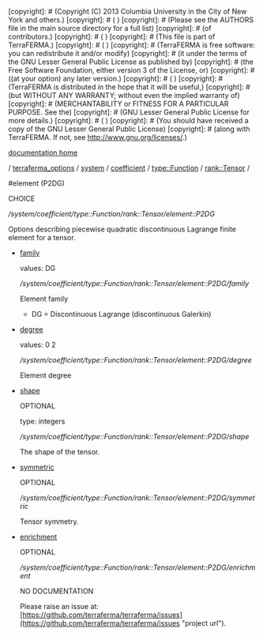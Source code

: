 [copyright]: # (Copyright (C) 2013 Columbia University in the City of New York and others.)
[copyright]: # ( )
[copyright]: # (Please see the AUTHORS file in the main source directory for a full list)
[copyright]: # (of contributors.)
[copyright]: # ( )
[copyright]: # (This file is part of TerraFERMA.)
[copyright]: # ( )
[copyright]: # (TerraFERMA is free software: you can redistribute it and/or modify)
[copyright]: # (it under the terms of the GNU Lesser General Public License as published by)
[copyright]: # (the Free Software Foundation, either version 3 of the License, or)
[copyright]: # ((at your option) any later version.)
[copyright]: # ( )
[copyright]: # (TerraFERMA is distributed in the hope that it will be useful,)
[copyright]: # (but WITHOUT ANY WARRANTY; without even the implied warranty of)
[copyright]: # (MERCHANTABILITY or FITNESS FOR A PARTICULAR PURPOSE. See the)
[copyright]: # (GNU Lesser General Public License for more details.)
[copyright]: # ( )
[copyright]: # (You should have received a copy of the GNU Lesser General Public License)
[copyright]: # (along with TerraFERMA. If not, see <http://www.gnu.org/licenses/>.)

[documentation home](https://github.com/terraferma/terraferma/wiki/Documentation)

/ [terraferma_options](../../../../../terraferma_options.md) / [system](../../../../system.md) / [coefficient](../../../coefficient.md) / [type::Function](../../type__Function.md) / [rank::Tensor](../rank__Tensor.md) /

#element (P2DG)

CHOICE 

*/system/coefficient/type::Function/rank::Tensor/element::P2DG*

Options describing piecewise quadratic discontinuous Lagrange finite element for a tensor.

* [family](element__P2DG/family.md "child")

    values: DG

    */system/coefficient/type::Function/rank::Tensor/element::P2DG/family*

    Element family
    
    - DG = Discontinuous Lagrange (discontinuous Galerkin)

* [degree](element__P2DG/degree.md "child")

    values: 0 2

    */system/coefficient/type::Function/rank::Tensor/element::P2DG/degree*

    Element degree

* [shape](element__P2DG/shape.md "child")

    OPTIONAL 

    type: integers

    */system/coefficient/type::Function/rank::Tensor/element::P2DG/shape*

    The shape of the tensor.

* [symmetric](element__P2DG/symmetric.md "child")

    OPTIONAL 

    */system/coefficient/type::Function/rank::Tensor/element::P2DG/symmetric*

    Tensor symmetry.

* [enrichment](element__P2DG/enrichment.md "child")

    OPTIONAL 

    */system/coefficient/type::Function/rank::Tensor/element::P2DG/enrichment*

    NO DOCUMENTATION

    Please raise an issue at: [https://github.com/terraferma/terraferma/issues](https://github.com/terraferma/terraferma/issues "project url").

[autogenerated]: # (This file was automatically generated from the schema file:/home/cwilson/repos/github/TerraFERMA/TerraFERMA/buckettools/schemas/element.rng.)

